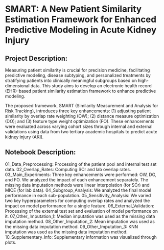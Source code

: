 # SMART: A New Patient Similarity Estimation Framework for Enhanced Predictive Modeling in Acute Kidney Injury
## Project Description:
Measuring patient similarity is crucial for precision medicine, facilitating predictive modeling, disease subtyping, and personalized treatments by stratifying patients into clinically meaningful subgroups based on high-dimensional data. This study aims to develop an electronic health record (EHR)-based patient similarity estimation framework to enhance predictive modeling.  

The proposed framework, SMART (Similarity Measurement and Analysis for Risk Tracking), introduces three key enhancements: (1) adjusting patient similarity by overlap rate weighting (OW); (2) distance measure optimization (DO); and (3) feature type weight optimization (FO). These enhancements were evaluated across varying cohort sizes through internal and external validations using data from two tertiary academic hospitals to predict acute kidney injury (AKI).

## Notebook Description:
01_Data_Preprocessing: Processing of the patient pool and internal test set data.
02_Overlap_Rates: Computing SCr and lab overlap rates.
03_Main_Experiments: Three key enhancements were performed: OW, DO, and FO. We analyzed the impact of each enhancement separately. The missing data imputation methods were linear interpolation (for SCr) and MICE (for lab data).
04_Subgroup_Analysis: We analyzed the final model performance in each sub-population.
05_Sensitivity_Analysis: We varied two key hyperparameters for computing overlap rates and analyzed the impact on model performance for a single feature.
06_External_Validation: Processing of the external test set and evaluation of model performance on it.
07_Other_Imputation_1: Median imputation was used as the missing data imputation method.
08_Other_Imputation_2: Mean imputation was used as the missing data imputation method.
09_Other_Imputation_3: KNN imputation was used as the missing data imputation method.
10_Supplementary_Info: Supplementary information was visualized through plots.
